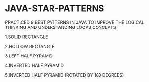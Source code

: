 # JAVA-STAR-PATTERNS

PRACTICED 9 BEST PATTERNS IN JAVA TO IMPROVE THE LOGICAL THINKING AND UNDERSTANDING LOOPS CONCEPTS

1.SOLID RECTANGLE

2.HOLLOW RECTANGLE

3.LEFT HALF PYRAMID

4.INVERTED HALF PYRAMID

5.INVERTED HALF PYRAMID (ROTATED BY 180 DEGREES)
